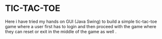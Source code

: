 # TIC-TAC-TOE
Here i have tried my hands on GUI (Java Swing) to build a simple tic-tac-toe game where a user first has to login and then proceed with the game where they can reset or exit in the middle of the game as well .
